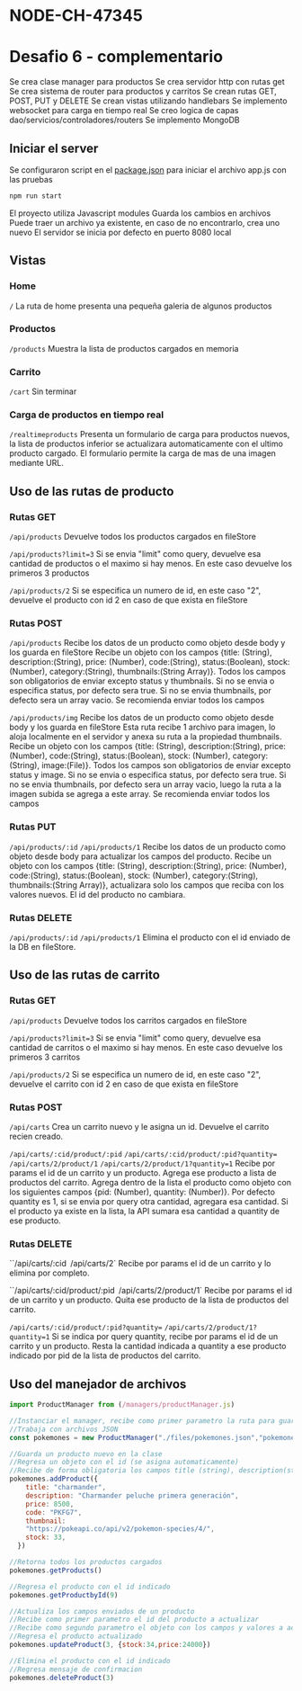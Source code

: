 # NODE-CH-47345

# Desafio 6 - complementario

Se crea clase manager para productos
Se crea servidor http con rutas get
Se crea sistema de router para productos y carritos
Se crean rutas GET, POST, PUT y DELETE
Se crean vistas utilizando handlebars
Se implemento websocket para carga en tiempo real
Se creo logica de capas dao/servicios/controladores/routers
Se implemento MongoDB

## Iniciar el server

Se configuraron script en el [package.json](https://github.com/totoargumedo/NODE-CH-47345/blob/sprint1/package.json) para iniciar el archivo app.js con las pruebas

```bash
npm run start
```

El proyecto utiliza Javascript modules
Guarda los cambios en archivos
Puede traer un archivo ya existente, en caso de no encontrarlo, crea uno nuevo
El servidor se inicia por defecto en puerto 8080 local

## Vistas

### Home

`/`
La ruta de home presenta una pequeña galeria de algunos productos

### Productos

`/products`
Muestra la lista de productos cargados en memoria

### Carrito

`/cart`
Sin terminar

### Carga de productos en tiempo real

`/realtimeproducts`
Presenta un formulario de carga para productos nuevos, la lista de productos inferior se actualizara automaticamente con el ultimo producto cargado.
El formulario permite la carga de mas de una imagen mediante URL.

## Uso de las rutas de producto

### Rutas GET

`/api/products`
Devuelve todos los productos cargados en fileStore

`/api/products?limit=3`
Si se envia "limit" como query, devuelve esa cantidad de productos o el maximo si hay menos. En este caso devuelve los primeros 3 productos

`/api/products/2`
Si se especifica un numero de id, en este caso "2", devuelve el producto con id 2 en caso de que exista en fileStore

### Rutas POST

`/api/products`
Recibe los datos de un producto como objeto desde body y los guarda en fileStore
Recibe un objeto con los campos {title: (String), description:(String), price: (Number), code:(String), status:(Boolean), stock: (Number), category:(String), thumbnails:(String Array)}.
Todos los campos son obligatorios de enviar excepto status y thumbnails.
Si no se envia o especifica status, por defecto sera true.
Si no se envia thumbnails, por defecto sera un array vacio.
Se recomienda enviar todos los campos

`/api/products/img`
Recibe los datos de un producto como objeto desde body y los guarda en fileStore
Esta ruta recibe 1 archivo para imagen, lo aloja localmente en el servidor y anexa su ruta a la propiedad thumbnails.
Recibe un objeto con los campos {title: (String), description:(String), price: (Number), code:(String), status:(Boolean), stock: (Number), category:(String), image:(File)}.
Todos los campos son obligatorios de enviar excepto status y image.
Si no se envia o especifica status, por defecto sera true.
Si no se envia thumbnails, por defecto sera un array vacio, luego la ruta a la imagen subida se agrega a este array.
Se recomienda enviar todos los campos

### Rutas PUT

`/api/products/:id`
`/api/products/1`
Recibe los datos de un producto como objeto desde body para actualizar los campos del producto.
Recibe un objeto con los campos {title: (String), description:(String), price: (Number), code:(String), status:(Boolean), stock: (Number), category:(String), thumbnails:(String Array)}, actualizara solo los campos que reciba con los valores nuevos.
El id del producto no cambiara.

### Rutas DELETE

`/api/products/:id`
`/api/products/1`
Elimina el producto con el id enviado de la DB en fileStore.

## Uso de las rutas de carrito

### Rutas GET

`/api/products`
Devuelve todos los carritos cargados en fileStore

`/api/products?limit=3`
Si se envia "limit" como query, devuelve esa cantidad de carritos o el maximo si hay menos. En este caso devuelve los primeros 3 carritos

`/api/products/2`
Si se especifica un numero de id, en este caso "2", devuelve el carrito con id 2 en caso de que exista en fileStore

### Rutas POST

`/api/carts`
Crea un carrito nuevo y le asigna un id.
Devuelve el carrito recien creado.

`/api/carts/:cid/product/:pid`
`/api/carts/:cid/product/:pid?quantity=`
`/api/carts/2/product/1`
`/api/carts/2/product/1?quantity=1`
Recibe por params el id de un carrito y un producto. Agrega ese producto a lista de productos del carrito.
Agrega dentro de la lista el producto como objeto con los siguientes campos {pid: (Number), quantity: (Number)}.
Por defecto quantity es 1, si se envia por query otra cantidad, agregara esa cantidad.
Si el producto ya existe en la lista, la API sumara esa cantidad a quantity de ese producto.

### Rutas DELETE

``/api/carts/:cid`
`/api/carts/2`
Recibe por params el id de un carrito y lo elimina por completo.

``/api/carts/:cid/product/:pid`
`/api/carts/2/product/1`
Recibe por params el id de un carrito y un producto. Quita ese producto de la lista de productos del carrito.

`/api/carts/:cid/product/:pid?quantity=`
`/api/carts/2/product/1?quantity=1`
Si se indica por query quantity, recibe por params el id de un carrito y un producto. Resta la cantidad indicada a quantity a ese producto indicado por pid de la lista de productos del carrito.

## Uso del manejador de archivos

```javascript
import ProductManager from (/managers/productManager.js)

//Instanciar el manager, recibe como primer parametro la ruta para guardar el archivo y como segundo el nombre de la colección
//Trabaja con archivos JSON
const pokemones = new ProductManager("./files/pokemones.json","pokemones")

//Guarda un producto nuevo en la clase
//Regresa un objeto con el id (se asigna automaticamente)
//Recibe de forma obligatoria los campos title (string), description(string), price(number), code(string, unico), thumbnail(string) y stock(number)
pokemones.addProduct({
    title: "charmander",
    description: "Charmander peluche primera generación",
    price: 8500,
    code: "PKFG7",
    thumbnail:
    "https://pokeapi.co/api/v2/pokemon-species/4/",
    stock: 33,
  })

//Retorna todos los productos cargados
pokemones.getProducts()

//Regresa el producto con el id indicado
pokemones.getProductbyId(9)

//Actualiza los campos enviados de un producto
//Recibe como primer parametro el id del producto a actualizar
//Recibe como segundo parametro el objeto con los campos y valores a actualizar
//Regresa el producto actualizado
pokemones.updateProduct(3, {stock:34,price:24000})

//Elimina el producto con el id indicado
//Regresa mensaje de confirmacion
pokemones.deleteProduct(3)
```
